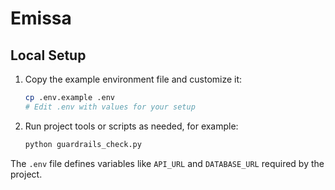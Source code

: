 # Emissa

## Local Setup

1. Copy the example environment file and customize it:
   ```bash
   cp .env.example .env
   # Edit .env with values for your setup
   ```
2. Run project tools or scripts as needed, for example:
   ```bash
   python guardrails_check.py
   ```

The `.env` file defines variables like `API_URL` and `DATABASE_URL` required by the project.
